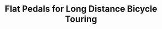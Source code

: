 ---
layout: community
category: community
title: "Flat Pedals for Long Distance Bicycle Touring"
description: "Looking for recommendation for flat pedals for long distance (100-200km) mixed terrain rides.Thinking of switching away from clipless for more flexibility both in terms of footwear on long distance"
isTopLevel: false
isSingleLevel: false
isArticle: false
datePublished: 2022-06-18 15:31:00 +0300
dateModified: 2022-06-18 15:31:00 +0300
published: false
---